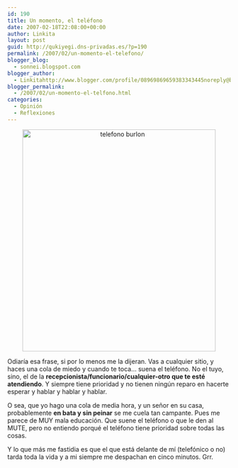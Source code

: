 ```yaml
---
id: 190
title: Un momento, el teléfono
date: 2007-02-18T22:08:00+00:00
author: Linkita
layout: post
guid: http://qukiyegi.dns-privadas.es/?p=190
permalink: /2007/02/un-momento-el-telefono/
blogger_blog:
  - sonnei.blogspot.com
blogger_author:
  - Linkitahttp://www.blogger.com/profile/08969869659383343445noreply@blogger.com
blogger_permalink:
  - /2007/02/un-momento-el-telfono.html
categories:
  - Opinión
  - Reflexiones
---
```

<div style="text-align: center;">
  <a href="http://www.flickr.com/photos/linkita/394532348/" title="ring ring (jejeje)"><img src="http://farm1.static.flickr.com/144/394532348_4cdb4d31d2.jpg" alt="telefono burlon" border="0" height="500" width="436" /></a>
</div>

Odiaría esa frase, si por lo menos me la dijeran. Vas a cualquier sitio, y haces una cola de miedo y cuando te toca&#8230; suena el teléfono. No el tuyo, sino, el de la <span style="font-weight: bold;">recepcionista/funcionario</span><wbr style="font-weight: bold;"><span style="font-weight: bold;">/cualquier-otro que te esté atendiendo</span>. Y siempre tiene prioridad y no tienen ningún reparo en hacerte esperar y hablar y hablar y hablar.

O sea, que yo hago una cola de media hora, y un señor en su casa, probablemente <span style="font-weight: bold;">en bata y sin peinar</span> se me cuela tan campante. Pues me parece de MUY mala educación. Que suene el teléfono o que le den al MUTE, pero no entiendo porqué el teléfono tiene prioridad sobre todas las cosas.

Y lo que más me fastidia es que el que está delante de mí (telefónico o no) tarda toda la vida y a mi siempre me despachan en cinco minutos. Grr.